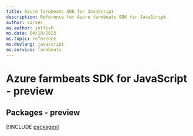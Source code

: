```yaml
---
title: Azure farmbeats SDK for JavaScript
description: Reference for Azure farmbeats SDK for JavaScript
author: xirzec
ms.author: jeffish
ms.data: 04/19/2023
ms.topic: reference
ms.devlang: javascript
ms.service: farmbeats
---
```

# Azure farmbeats SDK for JavaScript - preview
## Packages - preview
[!INCLUDE [packages](farmbeats-index.md)]